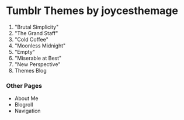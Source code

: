 # Tumblr Themes by joycesthemage

1. "Brutal Simplicity"
2. "The Grand Staff"
3. "Cold Coffee"
4. "Moonless Midnight"
5. "Empty"
6. "Miserable at Best"
7. "New Perspective"
8. Themes Blog

### Other Pages

* About Me
* Blogroll
* Navigation
